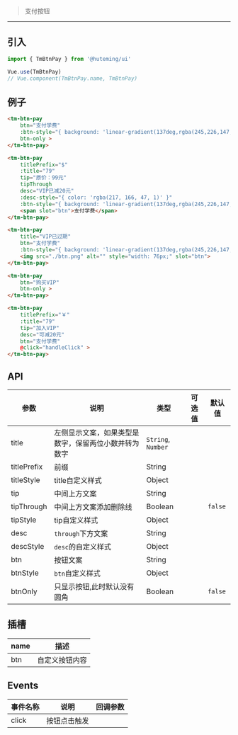 > 支付按钮

-------------

## 引入

```javascript
import { TmBtnPay } from '@huteming/ui'

Vue.use(TmBtnPay)
// Vue.component(TmBtnPay.name, TmBtnPay)
```

## 例子

```html
<tm-btn-pay
    btn="支付学费"
    :btn-style="{ background: 'linear-gradient(137deg,rgba(245,226,147,1) 0%,rgba(230,186,90,1) 100%)', color: 'rgba(128, 79, 36, 1)' }"
    btn-only >
</tm-btn-pay>

<tm-btn-pay
    titlePrefix="$"
    :title="79"
    tip="原价：99元"
    tipThrough
    desc="VIP已减20元"
    :desc-style="{ color: 'rgba(217, 166, 47, 1)' }"
    :btn-style="{ background: 'linear-gradient(137deg,rgba(245,226,147,1) 0%,rgba(230,186,90,1) 100%)', color: 'rgba(128, 79, 36, 1)' }" >
    <span slot="btn">支付学费</span>
</tm-btn-pay>

<tm-btn-pay
    title="VIP已过期"
    btn="支付学费"
    :btn-style="{ background: 'linear-gradient(137deg,rgba(245,226,147,1) 0%,rgba(230,186,90,1) 100%)' }"        >
    <img src="./btn.png" alt="" style="width: 76px;" slot="btn">
</tm-btn-pay>

<tm-btn-pay
    btn="购买VIP"
    btn-only >
</tm-btn-pay>

<tm-btn-pay
    titlePrefix="￥"
    :title="79"
    tip="加入VIP"
    desc="可减20元"
    btn="支付学费"
    @click="handleClick" >
</tm-btn-pay>
```

## API

| 参数 | 说明 | 类型 | 可选值 | 默认值 |
|------|-------|---------|-------|--------|
| title | 左侧显示文案，如果类型是数字，保留两位小数并转为数字 | `String`, `Number` | | |
| titlePrefix | 前缀 | String | | |
| titleStyle | title自定义样式 | Object | | |
| tip | 中间上方文案 | String | | |
| tipThrough | 中间上方文案添加删除线 | Boolean | | `false` |
| tipStyle | tip自定义样式 | Object | | |
| desc | `through`下方文案 | String | | |
| descStyle | `desc`的自定义样式 | Object | | |
| btn | 按钮文案 | String | | |
| btnStyle | `btn`自定义样式 | Object | | |
| btnOnly | 只显示按钮,此时默认没有圆角 | Boolean | | `false` |

## 插槽

| name | 描述 |
|------|--------|
| btn | 自定义按钮内容 |

## Events

| 事件名称 | 说明 | 回调参数 |
|---------|----------|-------------|
| click | 按钮点击触发 | |
